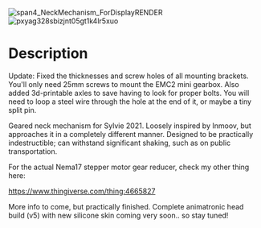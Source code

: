 
![span4_NeckMechanism_ForDisplayRENDER](https://github.com/James-E-Porter/Sylvie_2023/assets/119353407/26f37703-2e11-481a-bcde-dd5b56b8ef9f)
![pxyag328sbizjnt05gt1k4lr5xuo](https://github.com/user-attachments/assets/36100ca9-50f3-4cc7-8d58-ade0343b3974)
# Description
Update: Fixed the thicknesses and screw holes of all mounting brackets. You'll only need 25mm screws to mount the EMC2 mini gearbox. Also added 3d-printable axles to save having to look for proper bolts. You will need to loop a steel wire through the hole at the end of it, or maybe a tiny split pin.

Geared neck mechanism for Sylvie 2021. Loosely inspired by Inmoov, but approaches it in a completely different manner. Designed to be practically indestructible; can withstand significant shaking, such as on public transportation.

For the actual Nema17 stepper motor gear reducer, check my other thing here:

https://www.thingiverse.com/thing:4665827

More info to come, but practically finished. Complete animatronic head build (v5) with new silicone skin coming very soon.. so stay tuned!

